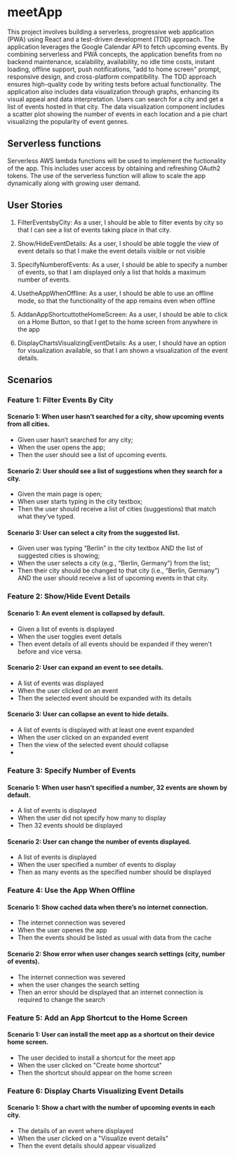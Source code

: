 # meetApp
 
This project involves building a serverless, progressive web application (PWA) using React and a test-driven development (TDD) approach. The application leverages the Google Calendar API to fetch upcoming events. By combining serverless and PWA concepts, the application benefits from no backend maintenance, scalability, availability, no idle time costs, instant loading, offline support, push notifications, "add to home screen" prompt, responsive design, and cross-platform compatibility. The TDD approach ensures high-quality code by writing tests before actual functionality. The application also includes data visualization through graphs, enhancing its visual appeal and data interpretation. Users can search for a city and get a list of events hosted in that city. The data visualization component includes a scatter plot showing the number of events in each location and a pie chart visualizing the popularity of event genres.

## Serverless functions
Serverless AWS lambda functions will be used to implement the fuctionality of the app. This includes user access by obtaining and refreshing OAuth2 tokens. The use of the serverless function will allow to scale the app dynamically along with growing user demand.

## User Stories

1. FilterEventsbyCity: As a user, I should be able to filter events by city so that I can see a list of events taking place in that city.

2. Show/HideEventDetails: As a user, I should be able toggle the view of event details so that I make the event details visible or not visible

3. SpecifyNumberofEvents: As a user, I should be able to specify a number of events, so that I am displayed only a list that holds a maximum number of events.

4. UsetheAppWhenOffline: As a user, I should be able to use an offline mode, so that the functionality of the app remains even when offline

5. AddanAppShortcuttotheHomeScreen: As a user, I should be able to click on a Home Button, so that I get to the home screen from anywhere in the app

6. DisplayChartsVisualizingEventDetails: As a user, I should have an option for visualization available, so that I am shown a visualization of the event details.

## Scenarios

### Feature 1: Filter Events By City
#### Scenario 1: When user hasn’t searched for a city, show upcoming events from all cities.
- Given user hasn’t searched for any city;
- When the user opens the app;
- Then the user should see a list of upcoming events.
#### Scenario 2: User should see a list of suggestions when they search for a city.
- Given the main page is open;
- When user starts typing in the city textbox;
- Then the user should receive a list of cities (suggestions) that match what they’ve typed.
#### Scenario 3: User can select a city from the suggested list.
- Given user was typing “Berlin” in the city textbox AND the list of suggested cities is showing;
- When the user selects a city (e.g., “Berlin, Germany”) from the list;
- Then their city should be changed to that city (i.e., “Berlin, Germany”) AND the user should receive a list of upcoming events in that city.
  
### Feature 2: Show/Hide Event Details
#### Scenario 1: An event element is collapsed by default.
- Given a list of events is displayed
- When the user toggles event details
- Then event details of all events should be expanded if they weren't before and vice versa.
#### Scenario 2: User can expand an event to see details.
- A list of events was displayed
- When the user clicked on an event
- Then the selected event should be expanded with its details
#### Scenario 3: User can collapse an event to hide details.
- A list of events is displayed with at least one event expanded
- When the user clicked on an expanded event
- Then the view of the selected event should collapse
- 
### Feature 3: Specify Number of Events
#### Scenario 1: When user hasn’t specified a number, 32 events are shown by default.
- A list of events is displayed
- When the user did not specify how many to display
- Then 32 events should be displayed
#### Scenario 2: User can change the number of events displayed.
- A list of events is displayed
- When the user specified a number of events to display
- Then as many events as the specified number should be displayed
### Feature 4: Use the App When Offline
#### Scenario 1: Show cached data when there’s no internet connection.
- The internet connection was severed
- When the user openes the app
- Then the events should be listed as usual with data from the cache
#### Scenario 2: Show error when user changes search settings (city, number of events).
- The internet connection was severed
- when the user changes the search setting
- Then an error should be displayed that an internet connection is required to change the search

### Feature 5: Add an App Shortcut to the Home Screen
#### Scenario 1: User can install the meet app as a shortcut on their device home screen.
- The user decided to install a shortcut for the meet app
- When the user clicked on "Create home shortcut"
- Then the shortcut should appear on the home screen

### Feature 6: Display Charts Visualizing Event Details
#### Scenario 1: Show a chart with the number of upcoming events in each city.
- The details of an event where displayed
- When the user clicked on a "Visualize event details"
- Then the event details should appear visualized
